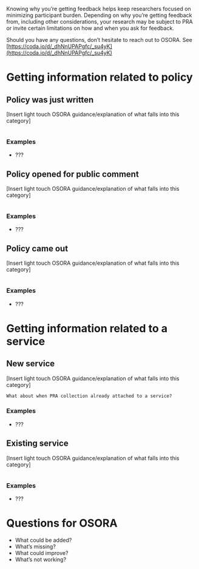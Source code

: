 Knowing why you’re getting feedback helps keep researchers focused on minimizing participant burden.  Depending on why you’re getting feedback from, including other considerations, your research may be subject to PRA or invite certain limitations on how and when you ask for feedback. 

Should you have any questions, don’t hesitate to reach out to OSORA. See [https://coda.io/d/_dhNnUPAPgfc/_su4yK](https://coda.io/d/_dhNnUPAPgfc/_su4yK)

# Getting information related to policy

## Policy was just written 

[Insert light touch OSORA guidance/explanation of what falls into this category]

```

```

### Examples

- ???

## Policy opened for public comment

[Insert light touch OSORA guidance/explanation of what falls into this category]

```

```

### Examples

- ???

## Policy came out

[Insert light touch OSORA guidance/explanation of what falls into this category]

```

```

### Examples

- ???

# Getting information related to a service

## New service

[Insert light touch OSORA guidance/explanation of what falls into this category]

```
What about when PRA collection already attached to a service?
```

### Examples

- ???

## Existing service

[Insert light touch OSORA guidance/explanation of what falls into this category]

```

```

### Examples

- ???



# **Questions for OSORA**

- What could be added?
- What’s missing?
- What could improve?
- What’s not working?


